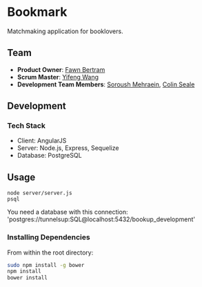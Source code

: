 # Bookmark

Matchmaking application for booklovers.

## Team

- __Product Owner__: [Fawn Bertram](https://github.com/Faline10)
- __Scrum Master__: [Yifeng Wang](https://github.com/yeefom)
- __Development Team Members__: [Soroush Mehraein](https://github.com/smehraein), [Colin Seale](https://github.com/ceseale)

## Development

### Tech Stack

- Client: AngularJS
- Server: Node.js, Express, Sequelize
- Database: PostgreSQL

## Usage

```
node server/server.js
psql
```

You need a database with this connection: 'postgres://tunnelsup:SQL@localhost:5432/bookup_development'

### Installing Dependencies

From within the root directory:

```sh
sudo npm install -g bower
npm install
bower install
```
